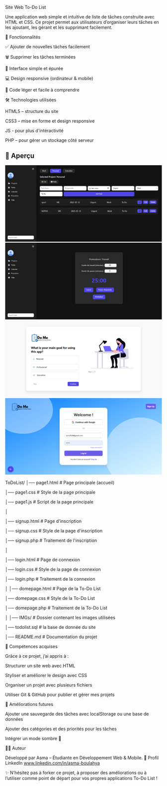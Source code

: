 
Site Web To-Do List

Une application web simple et intuitive de liste de tâches construite avec HTML et CSS.
Ce projet permet aux utilisateurs d’organiser leurs tâches en les ajoutant, les gérant et les supprimant facilement.



🚀 Fonctionnalités

✅ Ajouter de nouvelles tâches facilement

🗑️ Supprimer les tâches terminées

🎨 Interface simple et épurée

💻 Design responsive (ordinateur & mobile)

📂 Code léger et facile à comprendre

🛠️ Technologies utilisées

HTML5 – structure du site

CSS3 – mise en forme et design responsive

JS - pour plus d'intéractivité

 PHP – pour gérer un stockage côté serveur
## 📸 Aperçu  

 ![Aperçu](IMGs/1.png)
 ![Aperçu](IMGs/2.png)
 ![Aperçu](IMGs/3.png)
 ![Aperçu](IMGs/4.png)



 
ToDoList/
│── page1.html          # Page principale (accueil)

│── page1.css           # Style de la page principale

│── page1.js            # Script de la page principale

│

│── signup.html         # Page d'inscription

│── signup.css          # Style de la page d'inscription

│── signup.php          # Traitement de l'inscription

│

│── login.html          # Page de connexion

│── login.css           # Style de la page de connexion

│── login.php           # Traitement de la connexion


│
│── domepage.html       # Page de la To-Do List

│── domepage.css        # Style de la To-Do List

│── domepage.php        # Traitement de la To-Do List


│
│── IMGs/               # Dossier contenant les images utilisées

│── todolist.sql               # la base de donnée du site

│── README.md           # Documentation du projet





🌱 Compétences acquises

Grâce à ce projet, j’ai appris à :

Structurer un site web avec HTML

Styliser et améliorer le design avec CSS

Organiser un projet avec plusieurs fichiers

Utiliser Git & GitHub pour publier et gérer mes projets




📌 Améliorations futures

Ajouter une sauvegarde des tâches avec localStorage ou une base de données

Ajouter des catégories et des priorités pour les tâches

Intégrer un mode sombre 🌙




👩‍💻 Auteur

Développé par Asma – Étudiante en Développement Web & Mobile.
🔗 Profil LinkedIn
 www.linkedin.com/in/asma-boulahya


 ✨ N’hésitez pas à forker ce projet, à proposer des améliorations ou à l’utiliser comme point de départ pour vos propres applications To-Do List !
